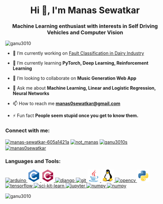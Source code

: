 <h1 align="center">Hi 👋, I'm Manas Sewatkar</h1>
<h3 align="center">Machine Learning enthusiast with interests in Self Driving Vehicles and Computer Vision</h3>

<p align="left"> <img src="https://komarev.com/ghpvc/?username=ganu3010&label=Profile%20hits&color=009dff&style=plastic" alt="ganu3010" /> </p>

- 🔭 I’m currently working on [Fault Classification in Dairy Industry](https://github.com/Ganu3010/Fault_Detection)

- 🌱 I’m currently learning **PyTorch, Deep Learning, Reinforcement Learning**

- 👯 I’m looking to collaborate on **Music Generation Web App**

- 💬 Ask me about **Machine Learning, Linear and Logistic Regression, Neural Networks**

- 📫 How to reach me **manas0sewatkar@gmail.com**

- ⚡ Fun fact **People seem stupid once you get to know them.**

<h3 align="left">Connect with me:</h3>
<p align="left">
<a href="https://linkedin.com/in/manas-sewatkar-605a1421a" target="blank"><img align="center" src="https://raw.githubusercontent.com/rahuldkjain/github-profile-readme-generator/master/src/images/icons/Social/linked-in-alt.svg" alt="manas-sewatkar-605a1421a" height="30" width="40" /></a>
<a href="https://instagram.com/not_manas" target="blank"><img align="center" src="https://raw.githubusercontent.com/rahuldkjain/github-profile-readme-generator/master/src/images/icons/Social/instagram.svg" alt="not_manas" height="30" width="40" /></a>
<a href="https://www.codechef.com/users/ganu3010s" target="blank"><img align="center" src="https://cdn.jsdelivr.net/npm/simple-icons@3.1.0/icons/codechef.svg" alt="ganu3010s" height="30" width="40" /></a>
<a href="https://www.hackerrank.com/manas0sewatkar" target="blank"><img align="center" src="https://raw.githubusercontent.com/rahuldkjain/github-profile-readme-generator/master/src/images/icons/Social/hackerrank.svg" alt="manas0sewatkar" height="30" width="40" /></a>
</p>

<h3 align="left">Languages and Tools:</h3>
<p align="left"> <a href="https://www.arduino.cc/" target="_blank" rel="noreferrer"> <img src="https://cdn.worldvectorlogo.com/logos/arduino-1.svg" alt="arduino" width="40" height="40"/> </a> <a href="https://www.cprogramming.com/" target="_blank" rel="noreferrer"> <img src="https://raw.githubusercontent.com/devicons/devicon/master/icons/c/c-original.svg" alt="c" width="40" height="40"/> </a> <a href="https://www.w3schools.com/cpp/" target="_blank" rel="noreferrer"> <img src="https://raw.githubusercontent.com/devicons/devicon/master/icons/cplusplus/cplusplus-original.svg" alt="cplusplus" width="40" height="40"/> </a> <a href="https://www.djangoproject.com/" target="_blank" rel="noreferrer"> <img src="https://icon-library.com/images/django-icon/django-icon-0.jpg" alt="django" width="40" height="40"/> </a> <a href="https://git-scm.com/" target="_blank" rel="noreferrer"> <img src="https://www.vectorlogo.zone/logos/git-scm/git-scm-icon.svg" alt="git" width="40" height="40"/> </a> <a href="https://www.java.com" target="_blank" rel="noreferrer"> <img src="https://raw.githubusercontent.com/devicons/devicon/master/icons/java/java-original.svg" alt="java" width="40" height="40"/> </a> <a href="https://www.linux.org/" target="_blank" rel="noreferrer"> <img src="https://raw.githubusercontent.com/devicons/devicon/master/icons/linux/linux-original.svg" alt="linux" width="40" height="40"/> </a> <a href="https://opencv.org/" target="_blank" rel="noreferrer"> <img src="https://www.vectorlogo.zone/logos/opencv/opencv-icon.svg" alt="opencv" width="40" height="40"/> </a> <a href="https://www.python.org" target="_blank" rel="noreferrer"> <img src="https://raw.githubusercontent.com/devicons/devicon/master/icons/python/python-original.svg" alt="python" width="40" height="40"/> </a> <a href="https://www.tensorflow.org" target="_blank" rel="noreferrer"> <img src="https://www.vectorlogo.zone/logos/tensorflow/tensorflow-icon.svg" alt="tensorflow" width="40" height="40"/> </a> <a href="https://scikit-learn.org/stable" target="_blank" rel="noreferrer"> <img src="https://play-lh.googleusercontent.com/WNf1faY-_zBjmY6tyNw6m9ZLQm1DsJOszDD44CY_8Wa9aq9LfhUjSfX65P4RmygVDP1c=w240-h480-rw" alt="sci-kit-learn" width="40" height="40"/> </a> <a href="https://jupyter.org/" target="_blank" rel="noreferrer"> <img src="https://cdn.icon-icons.com/icons2/2667/PNG/512/jupyter_app_icon_161280.png" alt="jupyter" width="40" height="40"/> </a> <a href="https://numpy.org/" target="_blank" rel="noreferrer"> <img src="https://numpy.org/images/logo.svg" alt="numpy" width="40" height="40"/> </a> <a href="https://pandas.pydata.org/" target="_blank" rel="noreferrer"> <img src="https://pandas.pydata.org/static/img/pandas_white.svg" alt="numpy" width="40" height="40"/> </a> </p>

<p><img align="center" src="https://github-readme-stats.vercel.app/api/top-langs?username=ganu3010&show_icons=true&theme=dark&locale=en&layout=compact" alt="ganu3010" /></p>


<!---
Ganu3010/Ganu3010 is a ✨ special ✨ repository because its `README.md` (this file) appears on your GitHub profile.
You can click the Preview link to take a look at your changes.
--->
